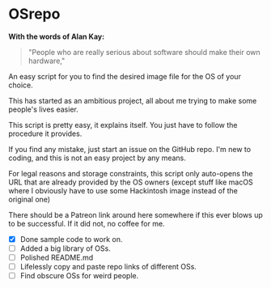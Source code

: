 # OSrepo
**With the words of Alan Kay:**
>"People who are really serious about software should make their own hardware,"
 
An easy script for you to find the desired image file for the OS of your choice.

This has started as an ambitious project, all about me trying to make some people's lives easier.

This script is pretty easy, it explains itself. You just have to follow the procedure it provides.

If you find any mistake, just start an issue on the GitHub repo. I'm new to coding, and this is not an easy project by any means.

For legal reasons and storage constraints, this script only auto-opens the URL that are already provided by the OS owners (except stuff like macOS where I obviously have to use some Hackintosh image instead of the original one)

There should be a Patreon link around here somewhere if this ever blows up to be successful. If it did not, no coffee for me.

-[x] Done sample code to work on.
-[ ] Added a big library of OSs.
-[ ] Polished README.md
-[ ] Lifelessly copy and paste repo links of different OSs.
-[ ] Find obscure OSs for weird people.
